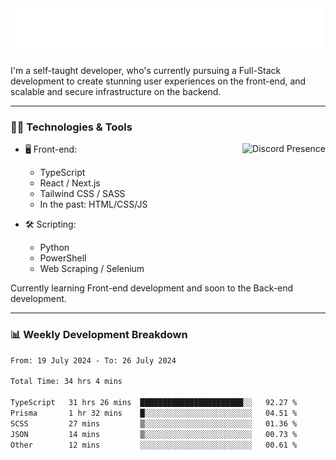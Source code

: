 <img src="assets/wave.svg" alt=":wave:" />

I'm a self-taught developer, who's currently pursuing a Full-Stack development to create stunning user experiences on the front-end, and scalable and secure infrastructure on the backend.

---

### 🧑‍💻 Technologies & Tools

<a href="https://discord.com/users/414304208649453568" target="_blank" rel="nofollow">
   <img src="https://lanyard-profile-readme.vercel.app/api/414304208649453568?idleMessage=Probably%20doing%20something%20else..." alt="Discord Presence" align="right">
</a>

- 🖥️ Front-end:

  - TypeScript
  - React / Next.js
  - Tailwind CSS / SASS
  - In the past: HTML/CSS/JS

- 🛠 Scripting:

  - Python
  - PowerShell
  - Web Scraping / Selenium

Currently learning Front-end development and soon to the Back-end development.

---

### 📊 Weekly Development Breakdown

<!-- ![ccrsxx's GitHub Stats](https://github-readme-stats.vercel.app/api?username=ccrsxx&count_private=true&theme=tokyonight) -->
<!-- ![ccrsxx's Top Langs](https://github-readme-stats.vercel.app/api/top-langs/?username=ccrsxx&hide=lua,java,html&theme=tokyonight) -->

<!--START_SECTION:waka-->

```txt
From: 19 July 2024 - To: 26 July 2024

Total Time: 34 hrs 4 mins

TypeScript   31 hrs 26 mins  ███████████████████████░░   92.27 %
Prisma       1 hr 32 mins    █░░░░░░░░░░░░░░░░░░░░░░░░   04.51 %
SCSS         27 mins         ▒░░░░░░░░░░░░░░░░░░░░░░░░   01.36 %
JSON         14 mins         ▒░░░░░░░░░░░░░░░░░░░░░░░░   00.73 %
Other        12 mins         ░░░░░░░░░░░░░░░░░░░░░░░░░   00.61 %
```

<!--END_SECTION:waka-->
